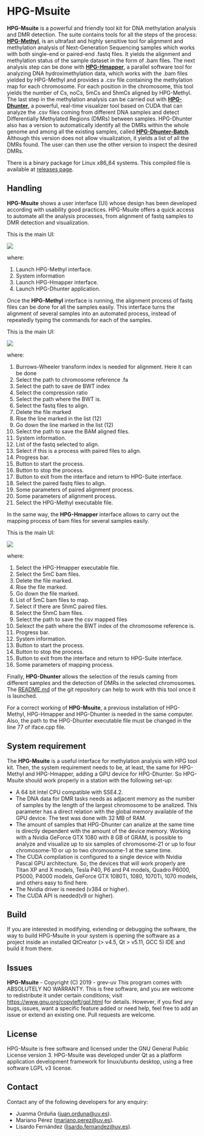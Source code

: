 # HPG-Msuite
**HPG-Msuite** is a powerful and friendly tool kit for DNA methylation analysis and DMR detection. The suite contains tools for all the steps of the process:  [**HPG-Methyl**](https://github.com/grev-uv/hpg-methyl),  is an ultrafast and highly sensitive tool for alignment and methylation analysis of Next-Generation Sequencing samples which works with both single-end or paired-end .fastq files. It yields the alignment and methylation status of the sample dataset in the form of .bam files. The next analysis step can be done with [**HPG-Hmapper**](https://github.com/grev-uv/hpg-hmapper), a parallel software tool for analyzing DNA hydroximethylation data, which works with the .bam files yielded by HPG-Methyl and provides a .csv file containing the methylation map for each chromosome. For each position in the chromosome, this tool yields the number of Cs, noCs, 5mCs and 5hmCs aligned by HPG-Methyl. The last step in the methylation analysis can be carried out with [**HPG-Dhunter**](https://github.com/grev-uv/hpg-dhunter), a powerful, real-time visualizer tool based on CUDA that can analyze the .csv files coming from different DNA samples and detect Differentially Methylated Regions (DMRs) between samples. HPG-Dhunter also has a version to automatically identify all the DMRs within the whole genome and among all the existing samples, called  [**HPG-Dhunter-Batch**](https://github.com/grev-uv/hpg-dhunter-batch). Although this version does not allow visualization, it yields a list of all the DMRs found. The user can then use the other version to inspect the desired DMRs.

There is a binary package for Linux x86_64 systems. This compiled file is available at [releases page](../../releases).

## Handling
**HPG-Msuite** shows a user interface (UI) whose design has been developed according with usability good practices. HPG-Msuite offers a quick access to automate all  the analysis processes, from alignment of fastq samples to DMR detection and visualization.

This is the main UI:

![](images/iface-suite.png)

where:
1. Launch HPG-Methyl interface.
2. System information
3. Launch HPG-Hmapper interface.
4. Launch HPG-Dhunter application.


Once the **HPG-Methyl** interface is running, the alignment process of fastq files can be done for all the samples easily. This interface turns the alignment of several samples into an automated process, instead of repeatedly typing the commands for each of the samples.

This is the main UI:

![](images/iface-hpgMethyl.png)

where:
1. Burrows-Wheeler transform index is needed for alignment. Here it can be done
2. Select the path to chromosome reference .fa
3. Select the path to save de BWT index
4. Select the compression ratio
5. Select the path where the BWT is.
6. Select the fastq files to align.
7. Delete the file marked
8. Rise the line marked in the list (12)
9. Go down the line marked in the list (12)
10. Select the path to save the BAM aligned files.
11. System information.
12. List of the fastq selected to align.
13. Select if this is a process with paired files to align.
14. Progress bar.
15. Button to start the process.
16. Button to stop the process.
17. Button to exit from the interface and return to HPG-Suite interface.
18. Select the paired fastq files to align.
19. Some parameters of paired alignment process.
20. Some parameters of alignment process.
21. Select the HPG-Methyl executable file.


In the same way, the **HPG-Hmapper** interface allows to carry out the mapping process of bam files for several samples easily.

This is the main UI:

![](images/iface-hpgHmapper.png)

where:
1. Select the HPG-Hmapper executable file.
2. Select the 5mC bam files.
3. Delete the file marked.
4. Rise the file marked.
5. Go down the file marked.
6. List of 5mC bam files to map.
7. Select if there are 5hmC paired files.
8. Select the 5hmC bam files.
9. Select the path to save the csv mapped files
10. Selexct the path where the BWT index of the chromosome reference is.
11. Progress bar.
12. System information.
13. Button to start the process.
14. Button to stop the process.
15. Button to exit from the interface and return to HPG-Suite interface.
16. Some parameters of mapping process.

Finally, **HPG-Dhunter** allows the selection of the resuls caming from different samples and the detection of DMRs in the selected chromosomes. The [README.md](https://github.com/grev-uv/hpg-dhunter) of the git repository can help to work with this tool once it is launched.

For a correct working of **HPG-Msuite**, a previous installation of HPG-Methyl, HPG-Hmapper and HPG-Dhunter is needed in the same computer. Also, the path to the HPG-Dhunter executable file must be changed in the line 77 of iface.cpp file.



## System requirement
The **HPG-Msuite** is a useful interface for methylation analysis with HPG tool kit. Then, the system requirement needs to be, at least, the same for HPG-Methyl and HPG-Hmapper, adding a GPU device for HPG-Dhunter.
So HPG-Msuite should work properly in a station with the following set-up:
- A 64 bit Intel CPU compatible with SSE4.2.
- The DNA data for DMR tasks needs as adjacent memory as the number of samples by the length of the largest chromosome to be analized. This parameter has a direct relation with the global memory available of the GPU device. The test was done with 32 MB of RAM.
- The amount of samples that HPG-Dhunter can analize at the same time is directly dependent with the amount of the device memory. Working with a Nvidia GeForce GTX 1080 with 8 GB of GRAM, is possible to analyze and visualize up to six samples of chromosome-21 or up to four chromosome-10 or up to two chromosome-1 at the same time.
- The CUDA compilation is configured to a single device with Nvidia Pascal GPU architecture. So, the devices that will work properly are Titan XP and X models, Tesla P40, P6 and P4 models, Quadro P6000, P5000, P4000 models, GeForce GTX 1080Ti, 1080, 1070Ti, 1070 models, and others easy to find here.
- The Nvidia driver is needed (v384 or higher).
- The CUDA API is needed(v9 or higher).

## Build
If you are interested in modifying, extending or debugging the software, the way to build HPG-Msuite in your system is opening the software as a project inside an installed QtCreator (> v4.5, Qt > v5.11, GCC 5) IDE and build it from there.

## Issues
**HPG-Msuite** - Copyright (C) 2019 - grev-uv
This program comes with ABSOLUTELY NO WARRANTY.
This is free software, and you are welcome to redistribute it under certain conditions; visit https://www.gnu.org/copyleft/gpl.html for details.
However, if you find any bugs, issues, want a specific feature added or need help, feel free to add an issue or extend an existing one. Pull requests are welcome.


## License
HPG-Msuite is free software and licensed under the GNU General Public License version 3.
HPG-Msuite was developed under Qt as a platform application development framework for linux/ubuntu desktop, using a free software LGPL v3 license.

## Contact
Contact any of the following developers for any enquiry:
- Juanma Orduña (juan.orduna@uv.es). 
- Mariano Pérez (mariano.perez@uv.es). 
- Lisardo Fernández (lisardo.fernandez@uv.es). 
